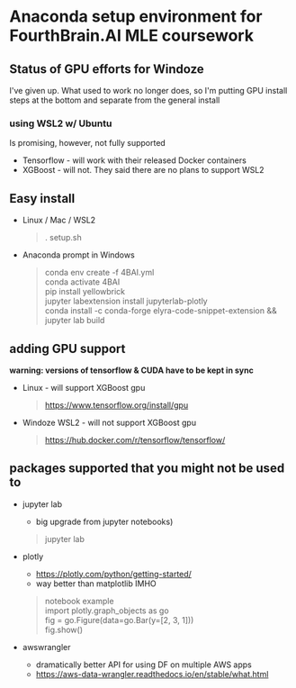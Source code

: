 # Anaconda setup environment for FourthBrain.AI MLE coursework

## Status of GPU efforts for Windoze
I've given up.  What used to work no longer does, so I'm putting GPU install
steps at the bottom and separate from the general install

### using WSL2 w/ Ubuntu
Is promising, however, not fully supported
* Tensorflow - will work with their released Docker containers
* XGBoost - will not.  They said there are no plans to support WSL2

## Easy install
* Linux / Mac / WSL2
    > . setup.sh

* Anaconda prompt in Windows
    > conda env create -f 4BAI.yml  
    conda activate 4BAI  
    pip install yellowbrick  
    jupyter labextension install jupyterlab-plotly  
    conda install -c conda-forge elyra-code-snippet-extension && jupyter lab build  
  
## adding GPU support
<b>warning: versions of tensorflow & CUDA have to be kept in sync</b>  

* Linux - will support XGBoost gpu
    > https://www.tensorflow.org/install/gpu
* Windoze WSL2 - will not support XGBoost gpu
    > https://hub.docker.com/r/tensorflow/tensorflow/

## packages supported that you might not be used to
* jupyter lab  
    - big upgrade from jupyter notebooks)  
    > jupyter lab
* plotly  
    - https://plotly.com/python/getting-started/  
    - way better than matplotlib IMHO
    > notebook example  
    import plotly.graph_objects as go  
    fig = go.Figure(data=go.Bar(y=[2, 3, 1]))  
    fig.show()  

* awswrangler  
    - dramatically better API for using DF on multiple AWS apps
    - https://aws-data-wrangler.readthedocs.io/en/stable/what.html  
    


    